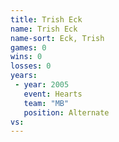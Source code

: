 ```yaml
---
title: Trish Eck
name: Trish Eck
name-sort: Eck, Trish
games: 0
wins: 0
losses: 0
years:
 - year: 2005
   event: Hearts
   team: "MB"
   position: Alternate
vs:
---
```


